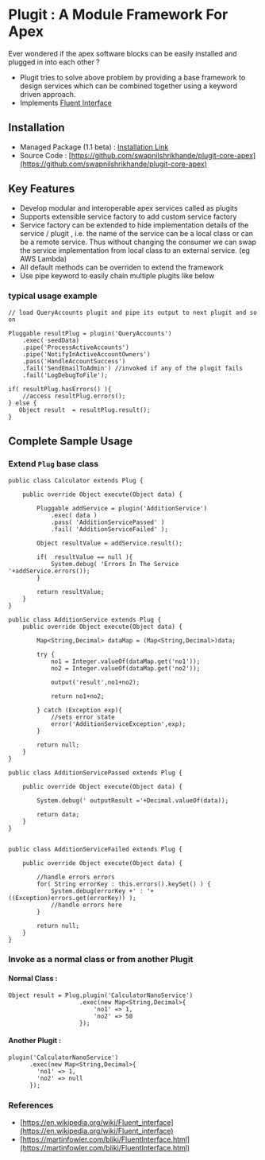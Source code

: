 # Plugit : A Module Framework For Apex 

Ever wondered if the apex software blocks can be easily installed and plugged in into each other ?
- Plugit tries to solve above problem by providing a base framework to design services which can be combined together using a keyword driven approach.
- Implements [Fluent Interface](https://en.wikipedia.org/wiki/Fluent_interface) 

## Installation
- Managed Package (1.1 beta) : [Installation Link](https://login.salesforce.com/packaging/installPackage.apexp?p0=04t2v000000sxpX)
- Source Code : [https://github.com/swapnilshrikhande/plugit-core-apex](https://github.com/swapnilshrikhande/plugit-core-apex)


## Key Features
- Develop modular and interoperable apex services called as plugits 
- Supports extensible service factory to add custom service factory
- Service factory can be extended to hide implementation details of the service / plugit , i.e. the name of the service can be a local class or can be a remote service. Thus without changing the consumer we can swap the service implementation from local class to an external service. (eg AWS Lambda)
- All default methods can be overriden to extend the framework
- Use pipe keyword to easily chain multiple plugits like below


### typical usage example
```
// load QueryAccounts plugit and pipe its output to next plugit and so on

Pluggable resultPlug = plugin('QueryAccounts')
    .exec( seedData)
    .pipe('ProcessActiveAccounts')
    .pipe('NotifyInActiveAccountOwners')
    .pass('HandleAccountSuccess')
    .fail('SendEmailToAdmin') //invoked if any of the plugit fails
    .fail('LogDebugToFile');

if( resultPlug.hasErrors() ){
    //access resultPlug.errors();
} else {
   Object result  = resultPlug.result();
}

```

## Complete Sample Usage

### Extend ```Plug``` base class
```
public class Calculator extends Plug {
	
    public override Object execute(Object data) {
        
        Pluggable addService = plugin('AdditionService')
            .exec( data )
            .pass( 'AdditionServicePassed' )
            .fail( 'AdditionServiceFailed' );

        Object resultValue = addService.result();

        if(  resultValue == null ){
        	System.debug( 'Errors In The Service '+addService.errors());
        }

        return resultValue;
    }
}

public class AdditionService extends Plug {
    public override Object execute(Object data) {

        Map<String,Decimal> dataMap = (Map<String,Decimal>)data;

        try {
            no1 = Integer.valueOf(dataMap.get('no1'));
            no2 = Integer.valueOf(dataMap.get('no2'));

            output('result',no1+no2);
            
            return no1+no2;

        } catch (Exception exp){
            //sets error state
            error('AdditionServiceException',exp);
        }
        
        return null;
    }
}

public class AdditionServicePassed extends Plug {

	public override Object execute(Object data) {

        System.debug(' outputResult ='+Decimal.valueOf(data));

        return data;
    }
}


public class AdditionServiceFailed extends Plug {

	public override Object execute(Object data) {

        //handle errors errors
        for( String errorKey : this.errors().keySet() ) {
        	System.debug(errorKey +' : '+ ((Exception)errors.get(errorKey)) );
            //handle errors here
        }

        return null;
    }
}

```

### Invoke as a normal class or from another Plugit

#### Normal Class : 
```
Object result = Plug.plugin('CalculatorNanoService')
                    .exec(new Map<String,Decimal>{
                        'no1' => 1,
                        'no2' => 50
                    });

```

#### Another Plugit : 
```
plugin('CalculatorNanoService')
      .exec(new Map<String,Decimal>{
	    'no1' => 1,
	    'no2' => null
      });
```

### References
- [https://en.wikipedia.org/wiki/Fluent_interface](https://en.wikipedia.org/wiki/Fluent_interface)
- [https://martinfowler.com/bliki/FluentInterface.html](https://martinfowler.com/bliki/FluentInterface.html)






